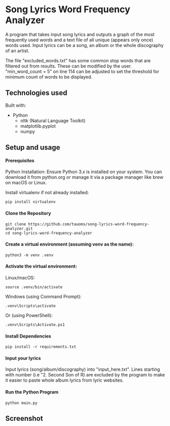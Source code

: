 # Song Lyrics Word Frequency Analyzer

A program that takes input song lyrics and outputs a graph of the most frequently used words and a text file of all unique (appears only once) words used. Input lyrics can be a song, an album or the whole discography of an artist.

The file "excluded_words.txt" has some common stop words that are filtered out from results. These can be modified by the user.
"min_word_count = 5" on line 114 can be adjusted to set the threshold for minimum count of words to be displayed.

## Technologies used

Built with:

- Python
  - nltk (Natural Language Toolkit)
  - matplotlib.pyplot
  - numpy

## Setup and usage

#### Prerequisites

Python Installation: Ensure Python 3.x is installed on your system. You can download it from python.org or manage it via a package manager like brew on macOS or Linux.

Install virtualenv if not already installed:

```
pip install virtualenv
```

#### Clone the Repository

```
git clone https://github.com/tauoms/song-lyrics-word-frequency-analyzer.git
cd song-lyrics-word-frequency-analyzer
```

#### Create a virtual environment (assuming venv as the name):

```
python3 -m venv .venv
```

#### Activate the virtual environment:

Linux/macOS:

```
source .venv/bin/activate
```

Windows (using Command Prompt):

```
.venv\Scripts\activate
```

Or (using PowerShell):

```
.venv\Scripts\Activate.ps1
```

#### Install Dependencies

```
pip install -r requirements.txt
```

#### Input your lyrics

Input lyrics (song/album/discography) into "input_here.txt". Lines starting with number (i.e "2. Second Son of R) are excluded by the program to make it easier to paste whole album lyrics from lyric websites.

#### Run the Python Program

```
python main.py
```

## Screenshot

```

```
